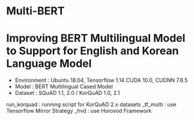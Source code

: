 # Multi-BERT
# Improving BERT Multilingual Model to Support for English and Korean Language Model

* Environment : Ubuntu 18.04, Tensorflow 1.14 CUDA 10.0, CUDNN 7.6.5
* Model : BERT Multilingual Cased Model
* Dataset : SQuAD 1.1, 2.0 / KorQuAD 1.0, 2.1

run_korquad : running script for KorQuAD 2.x datasets
_tf_multi : use Tensorflow Mirror Strategy
_hvd : use Horovod Framework
